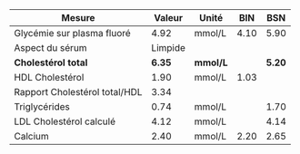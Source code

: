 |            Mesure           | Valeur |   Unité  | BIN|   BSN  |
|-----------------------------|--------|----------|----|--------|
|  Glycémie sur plasma fluoré |  4.92  |  mmol/L  |4.10|  5.90  |
|       Aspect du sérum       | Limpide|          |    |        |
|    **Cholestérol total**    |**6.35**|**mmol/L**|    |**5.20**|
|       HDL Cholestérol       |  1.90  |  mmol/L  |1.03|        |
|Rapport Cholestérol total/HDL|  3.34  |          |    |        |
|        Triglycérides        |  0.74  |  mmol/L  |    |  1.70  |
|   LDL Cholestérol calculé   |  4.12  |  mmol/L  |    |  4.14  |
|           Calcium           |  2.40  |  mmol/L  |2.20|  2.65  |